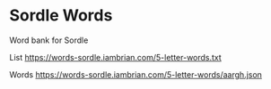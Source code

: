 # Sordle Words

Word bank for Sordle

List
https://words-sordle.iambrian.com/5-letter-words.txt

Words
https://words-sordle.iambrian.com/5-letter-words/aargh.json
